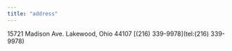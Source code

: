 ```yaml
---
title: "address"
---
```


15721 Madison Ave.
Lakewood, Ohio 44107
[(216) 339-9978](tel:(216) 339-9978)


